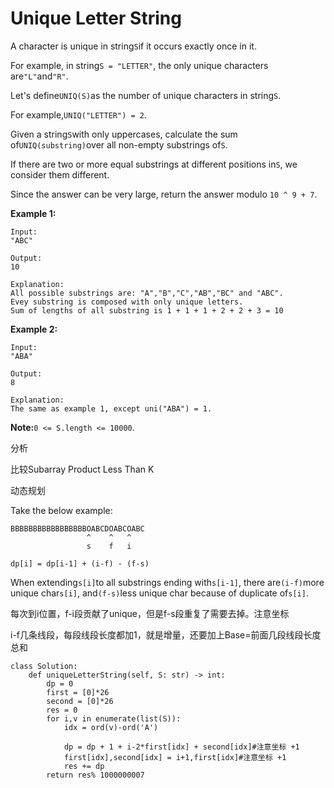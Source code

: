 # Unique Letter String

A character is unique in string`S`if it occurs exactly once in it.

For example, in string`S = "LETTER"`, the only unique characters are`"L"`and`"R"`.

Let's define`UNIQ(S)`as the number of unique characters in string`S`.

For example,`UNIQ("LETTER") = 2`.

Given a string`S`with only uppercases, calculate the sum of`UNIQ(substring)`over all non-empty substrings of`S`.

If there are two or more equal substrings at different positions in`S`, we consider them different.

Since the answer can be very large, return the answer modulo `10 ^ 9 + 7`.

**Example 1:**

```text
Input: 
"ABC"

Output: 
10

Explanation: 
All possible substrings are: "A","B","C","AB","BC" and "ABC".
Evey substring is composed with only unique letters.
Sum of lengths of all substring is 1 + 1 + 1 + 2 + 2 + 3 = 10
```

**Example 2:**

```text
Input: 
"ABA"

Output: 
8

Explanation: 
The same as example 1, except uni("ABA") = 1.
```

**Note:**`0 <= S.length <= 10000`.

分析

比较Subarray Product Less Than K

动态规划

Take the below example:

```text
BBBBBBBBBBBBBBBBBOABCDOABCOABC
                 ^    ^   ^
                 s    f   i

dp[i] = dp[i-1] + (i-f) - (f-s)
```

When extending`s[i]`to all substrings ending with`s[i-1]`, there are`(i-f)`more unique char`s[i]`, and`(f-s)`less unique char because of duplicate of`s[i]`.

每次到i位置，f-i段贡献了unique，但是f-s段重复了需要去掉。注意坐标

i-f几条线段，每段线段长度都加1，就是增量，还要加上Base=前面几段线段长度总和

```text
class Solution:
    def uniqueLetterString(self, S: str) -> int:
        dp = 0
        first = [0]*26
        second = [0]*26
        res = 0
        for i,v in enumerate(list(S)):
            idx = ord(v)-ord('A')

            dp = dp + 1 + i-2*first[idx] + second[idx]#注意坐标 +1
            first[idx],second[idx] = i+1,first[idx]#注意坐标 +1
            res += dp
        return res% 1000000007
```

